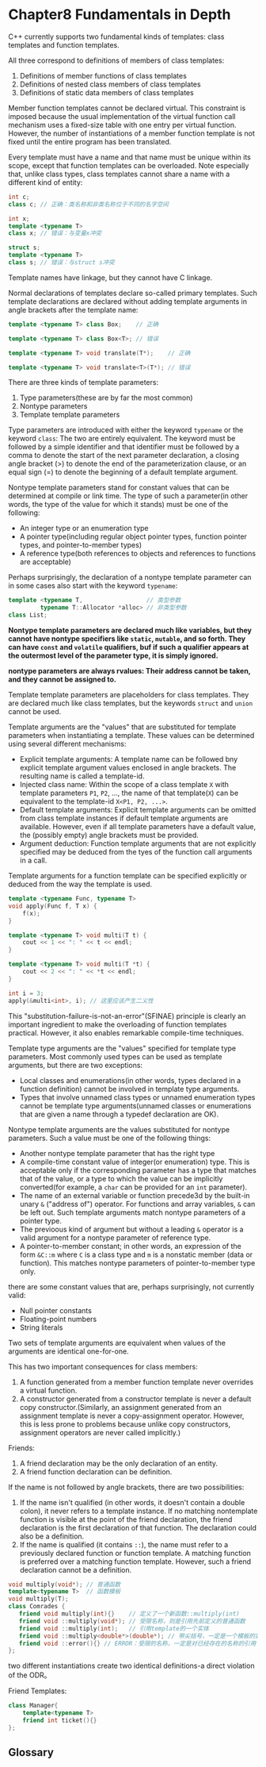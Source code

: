 # Chapter8 Fundamentals in Depth

<!-- vim-markdown-toc GFM -->

<!-- vim-markdown-toc -->



C++ currently supports two fundamental kinds of templates: class templates and function templates.

All three correspond to definitions of members of class templates:

1. Definitions of member functions of class templates
2. Definitions of nested class members of class templates
3. Definitions of static data members of class templates

Member function templates cannot be declared virtual. This constraint is imposed because the usual implementation of the virtual function call mechanism uses a fixed-size table with one entry per virtual function. However, the number of instantiations of a member function template is not fixed until the entire program has been translated.

Every template must have a name and that name must be unique within its scope, except that function templates can be overloaded. Note especially that, unlike class types, class templates cannot share a name with a different kind of entity:

```c++
int c;
class c; // 正确：类名称和非类名称位于不同的名字空间

int x;
template <typename T>
class x; // 错误：与变量x冲突

struct s;
template <typename T>
class s; // 错误：与struct s冲突
```

Template names have linkage, but they cannot have C linkage.

Normal declarations of templates declare so-called primary templates. Such template declarations are declared without adding template arguments in angle brackets after the template name:

```c++
template <typename T> class Box;    // 正确

template <typename T> class Box<T>; // 错误

template <typename T> void translate(T*);    // 正确

template <typename T> void translate<T>(T*); // 错误
```

There are three kinds of template parameters:

1. Type parameters(these are by far the most common)
2. Nontype parameters
3. Template template parameters

Type parameters are introduced with either the keyword `typename` or the keyword `class`: The two are entirely equivalent. The keyword must be followed by a simple identifier and that identifier must be followed by a comma to denote the start of the next parameter declaration, a closing angle bracket (>) to denote the end of the parameterization clause, or an equal sign (=) to denote the beginning of a default template argument.

Nontype template parameters stand for constant values that can be determined at compile or link time. The type of such a parameter(in other words, the type of the value for which it stands) must be one of the following:

- An integer type or an enumeration type
- A pointer type(including regular object pointer types, function pointer types, and pointer-to-member types)
- A reference type(both references to objects and references to functions are acceptable)

Perhaps surprisingly, the declaration of a nontype template parameter can in some cases also start with the keyword `typename`:

```c++
template <typename T,                  // 类型参数
         typename T::Allocator *alloc> // 非类型参数
class List;
```

**Nontype template parameters are declared much like variables, but they cannot have nontype specifiers like `static`, `mutable`, and so forth. They can have `const` and `volatile` qualifiers, buf if such a qualifier appears at the outermost level of the parameter type, it is simply ignored.**

**nontype parameters are always rvalues: Their address cannot be taken, and they cannot be assigned to.**

Template template parameters are placeholders for class templates. They are declared much like class templates, but the keywords `struct` and `union` cannot be used.

Template arguments are the "values" that are substituted for template parameters when instantiating a template. These values can be determined using several different mechanisms:

- Explicit template arguments: A template name can be followed bny explicit template argument values enclosed in angle brackets. The resulting name is called a template-id.
- Injected class name: Within the scope of a class template `X` with template parameters `P1`, `P2`, ..., the name of that template(`X`) can be equivalent to the template-id `X<P1, P2, ...>`. 
- Default template arguments: Explicit template arguments can be omitted from class template instances if default template arguments are available. However, even if all template parameters have a default value, the (possibly empty) angle brackets must be provided.
- Argument deduction: Function template arguments that are not explicitly specified may be deduced from the tyes of the function call arguments in a call.

Template arguments for a function template can be specified explicitly or deduced from the way the template is used.

```c++
template <typename Func, typename T>
void apply(Func f, T x) {
    f(x);
}

template <typename T> void multi(T t) {
    cout << 1 << ": " << t << endl;
}

template <typename T> void multi(T *t) {
    cout << 2 << ": " << *t << endl;
}

int i = 3;
apply(&multi<int>, i); // 这里应该产生二义性
```

This "substitution-failure-is-not-an-error"(SFINAE) principle is clearly an important ingredient to make the overloading of function templates practical. However, it also enables remarkable compile-time techniques.

Template type arguments are the "values" specified for template type parameters. Most commonly used types can be used as template arguments, but there are two exceptions:

- Local classes and enumerations(in other words, types declared in a function definition) cannot be involved in template type arguments.
- Types that involve unnamed class types or unnamed enumeration types cannot be template type arguments(unnamed classes or enumerations that are given a name through a typedef declaration are OK).

Nontype template arguments are the values substituted for nontype parameters. Such a value must be one of the following things:

- Another nontype template parameter that has the right type
- A compile-time constant value of integer(or enumeration) type. This is acceptable only if the corresponding parameter has a type that matches that of the value, or a type to which the value can be implicitly converted(for example, a `char` can be provided for an `int` parameter).
- The name of an external variable or function precede3d by the built-in unary `&` ("address of") operator. For functions and array variables, `&` can be left out. Such template arguments match nontype parameters of a pointer type.
- The previoous kind of argument but without a leading `&` operator is a valid argument for a nontype parameter of reference type.
- A pointer-to-member constant; in other words, an expression of the form `&C::m` where `C` is a class type and `m` is a nonstatic member (data or function). This matches nontype parameters of pointer-to-member type only.

there are some constant values that are, perhaps surprisingly, not currently valid:

- Null pointer constants
- Floating-point numbers
- String literals

Two sets of template arguments are equivalent when values of the arguments are identical one-for-one.

This has two important consequences for class members:

1. A function generated from a member function template never overrides a virtual function.
2. A constructor generated from a constructor template is never a default copy constructor.(Similarly, an assignment generated from an assignment template is never a copy-assignment operator. However, this is less prone to problems because unlike copy constructors, assignment operators are never called implicitly.)

Friends:

1. A friend declaration may be the only declaration of an entity.
2. A friend function declaration can be definition.

If the name is not followed by angle brackets, there are two possibilities:

1. If the name isn't qualified (in other words, it doesn't contain a double colon), it never refers to a template instance. If no matching nontemplate function is visible at the point of the friend declaration, the friend declaration is the first declaration of that function. The declaration could also be a definition.
2. If the name is qualified (it contains `::`), the name must refer to a previously declared function or function template. A matching function is preferred over a matching function template. However, such a friend declaration cannot be a definition.

```c++
void multiply(void*); // 普通函数
template<typename T>  // 函数模板
void multiply(T);
class Comrades {
   friend void multiply(int){}    // 定义了一个新函数::multiply(int)
   friend void ::multiply(void*); // 受限名称，则是引用先前定义的普通函数
   friend void ::multiply(int);   // 引用template的一个实体
   friend void ::multiply<double*>(double*); // 带尖括号，一定是一个模板的实例，而且此时编译器必须见到了此template
   friend void ::error(){} // ERROR：受限的名称，一定是对已经存在的名称的引用
};
```

two different instantiations create two identical definitions-a direct violation of the ODR。

Friend Templates:

```c++
class Manager{
    template<typename T>
    friend int ticket(){}
};
```



## Glossary

<div style="width: 50%; float:left;"></div>
<div style="width: 50%; float:left;"></div>
<div style="width: 50%; float:left;"></div>
<div style="width: 50%; float:left;"></div>
<div style="width: 50%; float:left;"></div>
<div style="width: 50%; float:left;"></div>
<div style="width: 50%; float:left;"></div>
<div style="width: 50%; float:left;"></div>
<div style="width: 50%; float:left;"></div>
